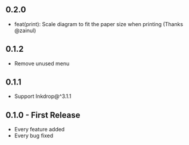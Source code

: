 ## 0.2.0
* feat(print): Scale diagram to fit the paper size when printing (Thanks @zainul)

## 0.1.2
* Remove unused menu

## 0.1.1
* Support Inkdrop@^3.1.1

## 0.1.0 - First Release
* Every feature added
* Every bug fixed
